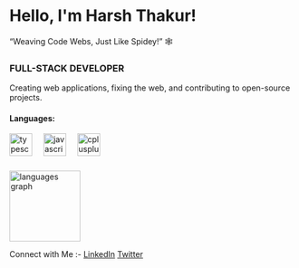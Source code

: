 # Hello, I'm Harsh Thakur!  
“Weaving Code Webs, Just Like Spidey!” 🕸️

 ### FULL-STACK DEVELOPER
Creating web applications, fixing the web, and contributing to open-source projects.
<div align="left">
  <h4>Languages:</h4>
  <img src="https://cdn.jsdelivr.net/gh/devicons/devicon/icons/typescript/typescript-original.svg" height="40" alt="typescript logo"  />
  <img width="12" />
  <img src="https://cdn.jsdelivr.net/gh/devicons/devicon/icons/javascript/javascript-original.svg" height="40" alt="javascript logo"  />
  <img width="12" />
  <img src="https://cdn.jsdelivr.net/gh/devicons/devicon/icons/cplusplus/cplusplus-original.svg" height="40" alt="cplusplus logo"  />
</div>

###


<div align="left">
  <img  margin-right="20px" src="https://github-readme-stats.vercel.app/api/top-langs?username=iharsh02&locale=en&hide_title=true&layout=compact&card_width=320&langs_count=5&theme=radical&hide_border=true&order=2" height="125" alt="languages graph"  />
</div>



</div>






Connect with Me :-  [LinkedIn](https://www.linkedin.com/in/iharsh02/) [Twitter](https://twitter.com/iharsh02)






